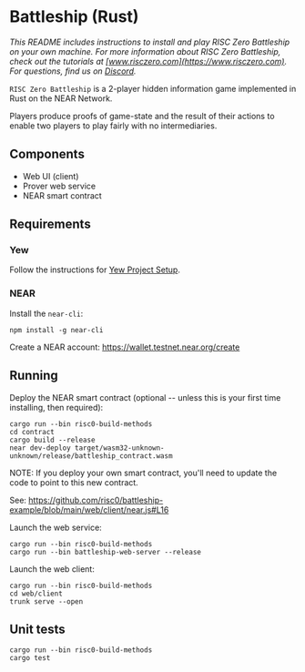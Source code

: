 # Battleship (Rust)
*This README includes instructions to install and play RISC Zero Battleship on your own machine. For more information about RISC Zero Battleship, check out the tutorials at [www.risczero.com](https://www.risczero.com). For questions, find us on [Discord](https://discord.gg/risczero).*

`RISC Zero Battleship` is a 2-player hidden information game implemented in Rust on the NEAR Network.

Players produce proofs of game-state and the result of their actions to enable
two players to play fairly with no intermediaries.

## Components

* Web UI (client)
* Prover web service
* NEAR smart contract

## Requirements

### Yew

Follow the instructions for [Yew Project Setup](https://yew.rs/docs/getting-started/introduction).

### NEAR

Install the `near-cli`:
```
npm install -g near-cli
```

Create a NEAR account: https://wallet.testnet.near.org/create

## Running

Deploy the NEAR smart contract (optional -- unless this is your first time installing, then required):
```
cargo run --bin risc0-build-methods
cd contract
cargo build --release
near dev-deploy target/wasm32-unknown-unknown/release/battleship_contract.wasm
```

NOTE: If you deploy your own smart contract, you'll need to update the code to point to this new contract.

See: https://github.com/risc0/battleship-example/blob/main/web/client/near.js#L16

Launch the web service:
```
cargo run --bin risc0-build-methods
cargo run --bin battleship-web-server --release
```

Launch the web client:
```
cargo run --bin risc0-build-methods
cd web/client
trunk serve --open
```

## Unit tests

```
cargo run --bin risc0-build-methods
cargo test
```
